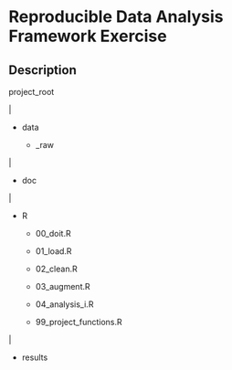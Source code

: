 Reproducible Data Analysis Framework Exercise
================

## Description

project\_root

\|

-   data

    -   \_raw

\|

-   doc

\|

-   R

    -   00\_doit.R

    -   01\_load.R

    -   02\_clean.R

    -   03\_augment.R

    -   04\_analysis\_i.R

    -   99\_project\_functions.R

\|

-   results
